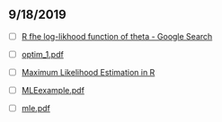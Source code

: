 ## 9/18/2019

- [ ] [R fhe log-likhood function of theta - Google Search](https://www.google.com/search?q=R+fhe+log-likhood+function+of+theta&oq=R+fhe+log-likhood+function+of+theta&aqs=chrome..69i57.13638j0j1&sourceid=chrome&ie=UTF-8)

- [ ] [optim_1.pdf](https://www.ime.unicamp.br/~cnaber/optim_1.pdf)

- [ ] [Maximum Likelihood Estimation in R](https://jblevins.org/log/r-mle)

- [ ] [MLEexample.pdf](https://www.ms.uky.edu/~mai/sta321/MLEexample.pdf)

- [ ] [mle.pdf](https://www.stat.umn.edu/geyer/5931/mle/mle.pdf)
